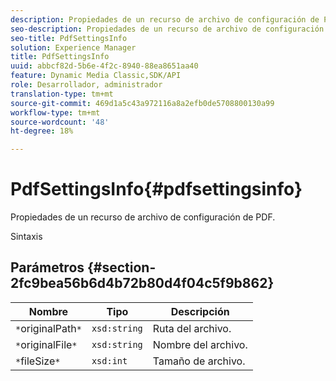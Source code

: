 ```yaml
---
description: Propiedades de un recurso de archivo de configuración de PDF.
seo-description: Propiedades de un recurso de archivo de configuración de PDF.
seo-title: PdfSettingsInfo
solution: Experience Manager
title: PdfSettingsInfo
uuid: abbcf82d-5b6e-4f2c-8940-88ea8651aa40
feature: Dynamic Media Classic,SDK/API
role: Desarrollador, administrador
translation-type: tm+mt
source-git-commit: 469d1a5c43a972116a8a2efb0de5708800130a99
workflow-type: tm+mt
source-wordcount: '48'
ht-degree: 18%

---
```



# PdfSettingsInfo{#pdfsettingsinfo}

Propiedades de un recurso de archivo de configuración de PDF.

Sintaxis

## Parámetros {#section-2fc9bea56b6d4b72b80d4f04c5f9b862}

| Nombre | Tipo | Descripción |
|---|---|---|
| `*`originalPath`*` | `xsd:string` | Ruta del archivo. |
| `*`originalFile`*` | `xsd:string` | Nombre del archivo. |
| `*`fileSize`*` | `xsd:int` | Tamaño de archivo. |

